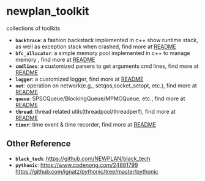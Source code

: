# newplan_toolkit
collections of toolkits

- **```backtrace```**: a fashion backstack implemented in c++ show runtime stack, as well as exception stack when crashed, find more at [README](backtrace)
- **```bfc_allocator```**: a simple memory pool implemented in c++ to manage memory , find more at [README](bfc_allocator)
- **```cmdlines```**: a customized parsers to get arguments cmd lines, find more at [README](cmdlines)
- **```logger```**: a customized logger, find more at [README](logger)
- **```net```**: operation on network(e.g., setqos,socket_setopt, etc.), find more at [README](net)
- **```queue```**: SPSCQueue/BlockingQueue/MPMCQueue, etc., find more at [README](queue)
- **```thread```**: thread related utils(threadpool/threadperf), find more at [README](thread)
- **```timer```**: time event & time recorder, find more at [README](timer)

## Other Reference
- **```black_tech```**: https://github.com/NEWPLAN/black_tech
- **```pythonic```**: https://www.codenong.com/24881799  https://github.com/ignatz/pythonic/tree/master/pythonic


<!-- 
  - [ ] 没选中的复选框
  - [ ] 选中复选框
 -->
